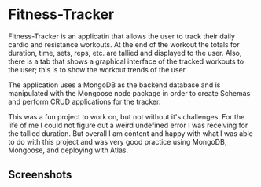 # Fitness-Tracker

Fitness-Tracker is an applicatin that allows the user to track their daily cardio and resistance workouts. At the end of the workout the totals for duration, time, sets, reps, etc. are tallied and displayed to the user. Also, there is a tab that shows a graphical interface of the tracked workouts to the user; this is to show the workout trends of the user.

The application uses a MongoDB as the backend database and is manipulated with the Mongoose node package in order to create Schemas and perform CRUD applications for the tracker.

This was a fun project to work on, but not without it's challenges. For the life of me I could not figure out a weird undefined error I was receiving for the tallied duration. But overall I am content and happy with what I was able to do with this project and was very good practice using MongoDB, Mongoose, and deploying with Atlas.

## Screenshots

